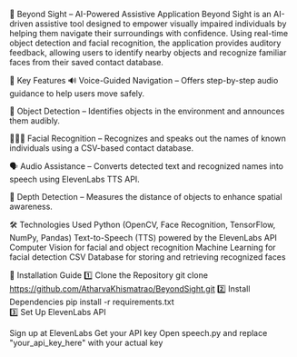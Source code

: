 🌟 Beyond Sight – AI-Powered Assistive Application
Beyond Sight is an AI-driven assistive tool designed to empower visually impaired individuals by helping them navigate their surroundings with confidence. Using real-time object detection and facial recognition, the application provides auditory feedback, allowing users to identify nearby objects and recognize familiar faces from their saved contact database.

🚀 Key Features
🔊 Voice-Guided Navigation – Offers step-by-step audio guidance to help users move safely.

🛑 Object Detection – Identifies objects in the environment and announces them audibly.

🧑‍🤝‍🧑 Facial Recognition – Recognizes and speaks out the names of known individuals using a CSV-based contact database.

🗣 Audio Assistance – Converts detected text and recognized names into speech using ElevenLabs TTS API.

📏 Depth Detection – Measures the distance of objects to enhance spatial awareness.


🛠️ Technologies Used
Python (OpenCV, Face Recognition, TensorFlow, NumPy, Pandas)
Text-to-Speech (TTS) powered by the ElevenLabs API
Computer Vision for facial and object recognition
Machine Learning for facial detection
CSV Database for storing and retrieving recognized faces

🔧 Installation Guide
1️⃣ Clone the Repository
git clone https://github.com/AtharvaKhismatrao/BeyondSight.git
2️⃣ Install Dependencies
pip install -r requirements.txt  
3️⃣ Set Up ElevenLabs API

Sign up at ElevenLabs
Get your API key
Open speech.py and replace "your_api_key_here" with your actual key

